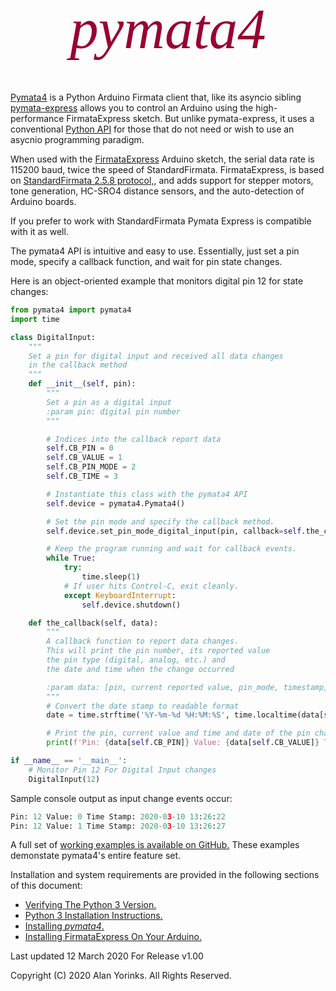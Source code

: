

<div style="text-align:center;color:#990033; font-family:times, serif; font-size:6.5em"><i>pymata4</i></div>
<br>
<br>

[Pymata4](https://github.com/MrYsLab/pymata4) is a Python Arduino Firmata
client that, like its asyncio sibling [pymata-express](https://mryslab.github.io/pymata4/)
allows you to control an Arduino using the high-performance FirmataExpress sketch. But unlike
pymata-express, it uses a conventional 
[Python API](https://htmlpreview.github.com/?https://github.com/MrYsLab/pymata4/blob/master/html/pymata4/pymata4.html)
for those that do not need or wish to use an asycnio
programming paradigm.

When used with the [FirmataExpress](https://github.com/MrYsLab/FirmataExpress) Arduino sketch,
the serial data rate is 115200 baud, twice the speed of StandardFirmata. FirmataExpress,
is based on [StandardFirmata 2.5.8 protocol,](https://github.com/firmata/protocol/blob/master/protocol.md),
 and adds support for
stepper motors, tone generation, HC-SRO4 distance sensors, and the auto-detection of Arduino boards.

If you prefer to work with StandardFirmata Pymata Express is compatible with it as well.

The pymata4 API is intuitive and easy to use. Essentially, just set a pin mode, specify a callback function, 
and wait for pin state changes.

Here is an object-oriented example that monitors digital pin 12 for state changes:

```python
from pymata4 import pymata4
import time

class DigitalInput:
    """
    Set a pin for digital input and received all data changes
    in the callback method
    """
    def __init__(self, pin):
        """
        Set a pin as a digital input
        :param pin: digital pin number
        """

        # Indices into the callback report data
        self.CB_PIN = 0
        self.CB_VALUE = 1
        self.CB_PIN_MODE = 2
        self.CB_TIME = 3

        # Instantiate this class with the pymata4 API
        self.device = pymata4.Pymata4()

        # Set the pin mode and specify the callback method.
        self.device.set_pin_mode_digital_input(pin, callback=self.the_callback)

        # Keep the program running and wait for callback events.
        while True:
            try:
                time.sleep(1)
            # If user hits Control-C, exit cleanly.
            except KeyboardInterrupt:
                self.device.shutdown()

    def the_callback(self, data):
        """
        A callback function to report data changes.
        This will print the pin number, its reported value
        the pin type (digital, analog, etc.) and
        the date and time when the change occurred

        :param data: [pin, current reported value, pin_mode, timestamp]
        """
        # Convert the date stamp to readable format
        date = time.strftime('%Y-%m-%d %H:%M:%S', time.localtime(data[self.CB_TIME]))

        # Print the pin, current value and time and date of the pin change event.
        print(f'Pin: {data[self.CB_PIN]} Value: {data[self.CB_VALUE]} Time Stamp: {date}')

if __name__ == '__main__':
    # Monitor Pin 12 For Digital Input changes
    DigitalInput(12)
```

Sample console output as input change events occur:
```python
Pin: 12 Value: 0 Time Stamp: 2020-03-10 13:26:22
Pin: 12 Value: 1 Time Stamp: 2020-03-10 13:26:27
```

A full set of [working examples
 is available on GitHub.](https://github.com/MrYsLab/pymata4/tree/master/examples)
  These examples demonstate
pymata4's entire feature set.

Installation and system requirements are provided in the following sections
of this document:

* [Verifying The Python 3 Version.](/python_3_verify/#how-to-verify-the-python-3-version-installed) 
* [Python 3 Installation Instructions.](/python_install/#installing-python-37-or-greater)
* [Installing _pymata4_.](/install_pymata4/#before-you-install)
* [Installing FirmataExpress On Your Arduino.](/firmata_express/#installation-instruction)


Last updated 12 March 2020 For Release v1.00

Copyright (C) 2020 Alan Yorinks. All Rights Reserved.
